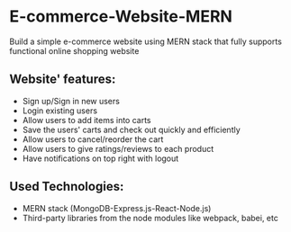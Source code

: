 # E-commerce-Website-MERN
Build a simple e-commerce website using MERN stack that fully supports functional online shopping website
## Website' features:
- Sign up/Sign in new users
- Login existing users
- Allow users to add items into carts
- Save the users' carts and check out quickly and efficiently
- Allow users to cancel/reorder the cart
- Allow users to give ratings/reviews to each product
- Have notifications on top right with logout
## Used Technologies:
- MERN stack (MongoDB-Express.js-React-Node.js)
- Third-party libraries from the node modules like webpack, babei, etc

